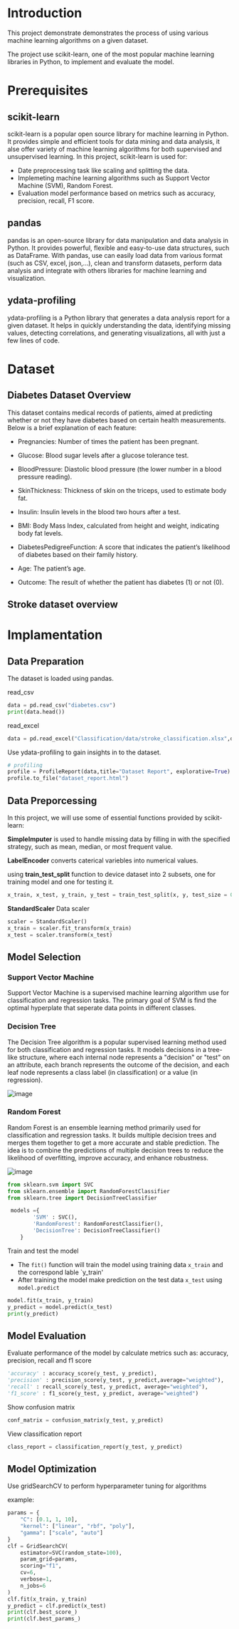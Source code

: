 # Introduction

This project demonstrate demonstrates the process of using various machine learning algorithms on a given dataset.

The project use scikit-learn, one of the most popular machine learning libraries in Python, to implement and evaluate the model.

# Prerequisites
## scikit-learn
scikit-learn is a popular open source library for machine learning in Python. It provides simple and efficient tools for data mining and data analysis, it alse offer variety of machine learning algorithms for both supervised and unsupervised learning. In this project, scikit-learn is used for:
- Date preprocessing task like scaling and splitting the data.
- Implemeting machine learning algorithms such as Support Vector Machine (SVM), Random Forest.
- Evaluation model performance based on metrics such as accuracy, precision, recall, F1 score.

## pandas
pandas is an open-source library for data manipulation and data analysis in Python. It provides powerful, flexible and easy-to-use data structures, such as DataFrame. With pandas, use can easily load data from various format (such as CSV, excel, json,...), clean and transform datasets, perform data analysis and integrate with others libraries for machine learning and visualization.

## ydata-profiling
ydata-profiling is a Python library that generates a data analysis report for a given dataset. It helps in quickly understanding the data, identifying missing values, detecting correlations, and generating visualizations, all with just a few lines of code.

# Dataset

## Diabetes Dataset Overview
This dataset contains medical records of patients, aimed at predicting whether or not they have diabetes based on certain health measurements. Below is a brief explanation of each feature:

- Pregnancies: Number of times the patient has been pregnant.

- Glucose: Blood sugar levels after a glucose tolerance test.

- BloodPressure: Diastolic blood pressure (the lower number in a blood pressure reading).

- SkinThickness: Thickness of skin on the triceps, used to estimate body fat.

- Insulin: Insulin levels in the blood two hours after a test.

- BMI: Body Mass Index, calculated from height and weight, indicating body fat levels.

- DiabetesPedigreeFunction: A score that indicates the patient’s likelihood of diabetes based on their family history.

- Age: The patient’s age.

- Outcome: The result of whether the patient has diabetes (1) or not (0).

## Stroke dataset overview

# Implamentation
## Data Preparation
The dataset is loaded using pandas.

read_csv
```python
data = pd.read_csv("diabetes.csv")
print(data.head())
```

read_excel
```python
data = pd.read_excel("Classification/data/stroke_classification.xlsx",dtype=str)
```

Use ydata-profiling to gain insights in to the dataset.

```python
# profiling
profile = ProfileReport(data,title="Dataset Report", explorative=True)
profile.to_file("dataset_report.html")

```
## Data Preporcessing

In this project, we will use some of essential functions provided by scikit-learn:

**SimpleImputer** is used to handle missing data by filling in with the specified strategy, such as mean, median, or most frequent value.

**LabelEncoder** converts caterical variebles into numerical values.

using **train_test_split** function to device dataset into 2 subsets, one for training model and one for testing it.

```python
x_train, x_test, y_train, y_test = train_test_split(x, y, test_size = 0.2, random_state = 42)
```
**StandardScaler** 
Data scaler
```python
scaler = StandardScaler()
x_train = scaler.fit_transform(x_train)
x_test = scaler.transform(x_test)
```
## Model Selection
### Support Vector Machine
Support Vector Machine is a supervised machine learning algorithm use for classification and regression tasks. The primary goal of SVM is find the optimal hyperplate that seperate data points in different classes.

### Decision Tree
The Decision Tree algorithm is a popular supervised learning method used for both classification and regression tasks. It models decisions in a tree-like structure, where each internal node represents a "decision" or "test" on an attribute, each branch represents the outcome of the decision, and each leaf node represents a class label (in classification) or a value (in regression).

![image](/Machine%20Learning/Classification/img/decision_tree.png)

### Random Forest
Random Forest is an ensemble learning method primarily used for classification and regression tasks. It builds multiple decision trees and merges them together to get a more accurate and stable prediction. The idea is to combine the predictions of multiple decision trees to reduce the likelihood of overfitting, improve accuracy, and enhance robustness.

![image](/Machine%20Learning/Classification/img/random_forest.jpg)

```python
from sklearn.svm import SVC
from sklearn.ensemble import RandomForestClassifier
from sklearn.tree import DecisionTreeClassifier

 models ={
        'SVM' : SVC(),
        'RandomForest': RandomForestClassifier(),
        'DecisionTree': DecisionTreeClassifier()
    }
```

Train and test the model
- The `fit()` function will train the model using training data `x_train` and the correspond lable `y_train'
- After training the model make prediction on the test data `x_test` using `model.predict`


```python
model.fit(x_train, y_train)
y_predict = model.predict(x_test)
print(y_predict)
```
## Model Evaluation

Evaluate performance of the model by calculate metrics such as: accuracy, precision, recall and f1 score

```python
'accuracy' : accuracy_score(y_test, y_predict),
'precision' : precision_score(y_test, y_predict,average="weighted"),
'recall' : recall_score(y_test, y_predict, average="weighted"),
'f1_score' : f1_score(y_test, y_predict, average="weighted")
```
Show confusion matrix
```python
conf_matrix = confusion_matrix(y_test, y_predict)
```

View classification report
```python
class_report = classification_report(y_test, y_predict)
```

## Model Optimization
Use gridSearchCV to perform hyperparameter tuning for algorithms

example:
```python
params = {
    "C": [0.1, 1, 10],
    "kernel": ["linear", "rbf", "poly"],
    "gamma": ["scale", "auto"]
}
clf = GridSearchCV(
    estimator=SVC(random_state=100),
    param_grid=params,
    scoring="f1",
    cv=6,
    verbose=1,
    n_jobs=6
)
clf.fit(x_train, y_train)
y_predict = clf.predict(x_test)
print(clf.best_score_)
print(clf.best_params_)
```
